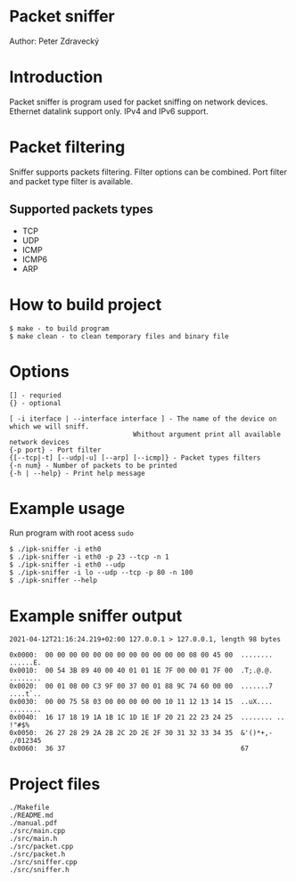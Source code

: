 # Packet sniffer

Author: Peter Zdravecký

# Introduction

Packet sniffer is program used for packet sniffing on network devices.
Ethernet datalink support only. IPv4 and IPv6 support.

# Packet filtering

Sniffer supports packets filtering.
Filter options can be combined.
Port filter and packet type filter is available.

## Supported packets types

- TCP
- UDP
- ICMP
- ICMP6
- ARP

# How to build project

```
$ make - to build program
$ make clean - to clean temporary files and binary file
```

# Options

```
[] - requried
{} - optional

[ -i iterface | --interface interface ] - The name of the device on which we will sniff.
                               Whithout argument print all available network devices
{-p ­­port} - Port filter
{[--tcp|-t] [--udp|-u] [--arp] [--icmp]} - Packet types filters
{-n num} - Number of packets to be printed
{-h | --help} - Print help message
```

# Example usage

Run program with root acess `sudo`

```
$ ./ipk-sniffer -i eth0
$ ./ipk-sniffer -i eth0 -p 23 --tcp -n 1
$ ./ipk-sniffer -i eth0 --udp
$ ./ipk-sniffer -i lo --udp --tcp -p 80 -n 100
$ ./ipk-sniffer --help
```

# Example sniffer output

```
2021-04-12T21:16:24.219+02:00 127.0.0.1 > 127.0.0.1, length 98 bytes

0x0000:  00 00 00 00 00 00 00 00 00 00 00 00 08 00 45 00  ........ ......E.
0x0010:  00 54 3B 89 40 00 40 01 01 1E 7F 00 00 01 7F 00  .T;.@.@. ........
0x0020:  00 01 08 00 C3 9F 00 37 00 01 88 9C 74 60 00 00  .......7 ....t`..
0x0030:  00 00 75 58 03 00 00 00 00 00 10 11 12 13 14 15  ..uX.... ........
0x0040:  16 17 18 19 1A 1B 1C 1D 1E 1F 20 21 22 23 24 25  ........ .. !"#$%
0x0050:  26 27 28 29 2A 2B 2C 2D 2E 2F 30 31 32 33 34 35  &'()*+,- ./012345
0x0060:  36 37                                            67
```

# Project files

```
./Makefile
./README.md
./manual.pdf
./src/main.cpp
./src/main.h
./src/packet.cpp
./src/packet.h
./src/sniffer.cpp
./src/sniffer.h
```

